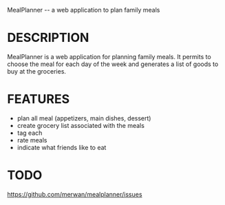 MealPlanner -- a web application to plan family meals

DESCRIPTION
===========

MealPlanner is a web application for planning family meals. It permits to choose the meal for each day of the week and generates a list of goods to buy at the groceries.

FEATURES
========

* plan all meal (appetizers, main dishes, dessert)
* create grocery list associated with the meals
* tag each 
* rate meals
* indicate what friends like to eat

TODO
====

https://github.com/merwan/mealplanner/issues